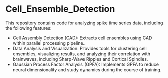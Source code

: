 # Cell_Ensemble_Detection

This repository contains code for analyzing spike time series data, including the following features:

  - Cell Assembly Detection (CAD): Extracts cell ensembles using CAD within parallel processing pipeline. 
  - Data Analysis and Visualization: Provides tools for clustering cell ensembles, visualizing results, and analyzing their correlation with brainwaves, including Sharp-Wave Ripples and Cortical Spindles.
  - Gaussian Process Factor Analysis (GPFA): Implements GPFA to reduce neural dimensionality and study dynamics during the course of training.
